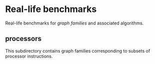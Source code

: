 # Real-life benchmarks

Real-life benchmarks for _graph families_ and associated algorithms.

## processors

This subdirectory contains graph families corresponding to subsets of processor instructions.
